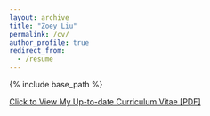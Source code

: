 ```yaml
---
layout: archive
title: "Zoey Liu"
permalink: /cv/
author_profile: true
redirect_from:
  - /resume
---
```


{% include base_path %}

[Click to View My Up-to-date Curriculum Vitae [PDF]](http://zoeyliu18.github.io/files/zoeyliu-CV.pdf)

<!-- <embed src="http://lantaoyu.com/files/lantaoyu_cv.pdf" width="650" height="1800" type='application/pdf'> -->

